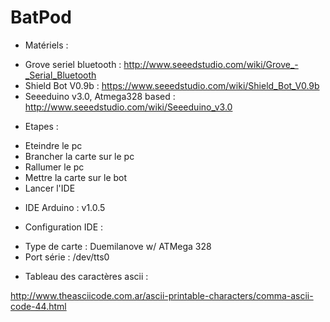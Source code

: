 BatPod
======

 * Matériels :

 - Grove seriel bluetooth : http://www.seeedstudio.com/wiki/Grove_-_Serial_Bluetooth
 - Shield Bot V0.9b : https://www.seeedstudio.com/wiki/Shield_Bot_V0.9b
 - Seeeduino v3.0, Atmega328 based : http://www.seeedstudio.com/wiki/Seeeduino_v3.0

 * Etapes :

 - Eteindre le pc
 - Brancher la carte sur le pc
 - Rallumer le pc
 - Mettre la carte sur le bot
 - Lancer l'IDE

 * IDE Arduino : v1.0.5

 * Configuration IDE :

 - Type de carte : Duemilanove w/ ATMega 328
 - Port série : /dev/tts0

* Tableau des caractères ascii :

http://www.theasciicode.com.ar/ascii-printable-characters/comma-ascii-code-44.html

